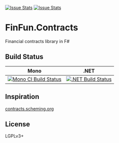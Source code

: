 [![Issue Stats](http://issuestats.com/github/sideeffffect/FinFun.Contracts/badge/issue)](http://issuestats.com/github/sideeffffect/FinFun.Contracts)
[![Issue Stats](http://issuestats.com/github/sideeffffect/FinFun.Contracts/badge/pr)](http://issuestats.com/github/sideeffffect/FinFun.Contracts)

# FinFun.Contracts

Financial contracts library in F#

## Build Status

Mono | .NET
---- | ----
[![Mono CI Build Status](https://img.shields.io/travis/sideeffffect/FinFun.Contracts/master.svg)](https://travis-ci.org/sideeffffect/FinFun.Contracts) | [![.NET Build Status](https://img.shields.io/appveyor/ci/sideeffffect/finfun-contracts/master.svg)](https://ci.appveyor.com/project/sideeffffect/finfun-contracts)

## Inspiration

[contracts.scheming.org](https://web.archive.org/web/20130814194431/http://contracts.scheming.org/)

## License

LGPLv3+

